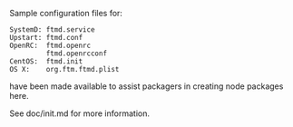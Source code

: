 Sample configuration files for:
```
SystemD: ftmd.service
Upstart: ftmd.conf
OpenRC:  ftmd.openrc
         ftmd.openrcconf
CentOS:  ftmd.init
OS X:    org.ftm.ftmd.plist
```
have been made available to assist packagers in creating node packages here.

See doc/init.md for more information.

